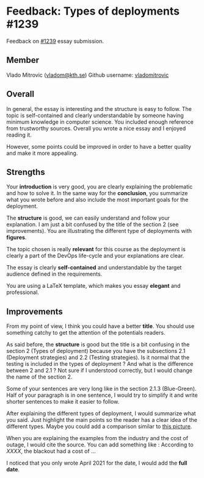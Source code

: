 # Feedback:  Types of deployments #1239

Feedback on [#1239](https://github.com/KTH/devops-course/pull/1239) essay submission.

## Member
 Vlado Mitrovic (vladom@kth.se)
 Github username: [vladomitrovic](https://github.com/vladomitrovic)
 

## Overall
In general, the essay is interesting and the structure is easy to follow. The topic is self-contained and clearly understandable by someone having minimum knowledge in computer science. You included enough reference from trustworthy sources. Overall you wrote a nice essay and I enjoyed reading it.

However, some points could be improved in order to have a better quality and make it more appealing.

## Strengths

Your **introduction** is very good, you are clearly explaining the problematic and how to solve it. In the same way for the **conclusion**, you summarize what you wrote before and also include the most important goals for the deployment.

The **structure** is good, we can easily understand and follow your explanation. I am just a bit confused by the title of the section 2 (see improvements). You are illustrating the different type of deployments with **figures**.

The topic chosen is really **relevant** for this course as the deployment is clearly a part of the DevOps life-cycle and your explanations are clear.

The essay is clearly **self-contained** and understandable by the target audience defined in the requirements.

You are using a LaTeX template, which makes you essay **elegant** and professional.


## Improvements

From my point of view, I think you could have a better **title**. You should use something catchy to get the attention of the potentials readers.

As said before, the **structure** is good but the title is a bit confusing in the section 2 (Types of deployment) because you have the subsections 2.1 (Deployment strategies) and 2.2 (Testing strategies). Is it normal that the testing is included in the types of deployment ? And what is the difference between 2 and 2.1 ? Not sure if I understood correctly, but I would change the name of the section 2.

Some of your sentences are very long like in the section 2.1.3 (Blue-Green). Half of your paragraph is in one sentence, I would try to simplify it and write shorter sentences to make it easier to follow.

After explaining the different types of deployment, I would summarize what you said. Just highlight the main points so the reader has a clear idea of the different types. Maybe you could add a comparison similar to [this picture](https://storage.googleapis.com/cdn.thenewstack.io/media/2017/11/9e09392d-k8s_deployment_strategies.png).

When you are explaining the examples from the industry and the cost of outage, I would cite the source. You can add something like : According to *XXXX*, the blackout had a cost of ...

I noticed that you only wrote April 2021 for the date, I would add the **full date**.


